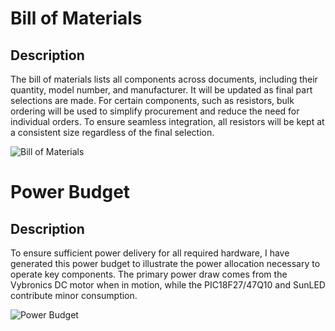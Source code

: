 # Bill of Materials

## Description
The bill of materials lists all components across documents, including their quantity, model number, and manufacturer. It will be updated as final part selections are made. For certain components, such as resistors, bulk ordering will be used to simplify procurement and reduce the need for individual orders. To ensure seamless integration, all resistors will be kept at a consistent size regardless of the final selection.

![Bill of Materials]()

# Power Budget

## Description
To ensure sufficient power delivery for all required hardware, I have generated this power budget to illustrate the power allocation necessary to operate key components. The primary power draw comes from the Vybronics DC motor when in motion, while the PIC18F27/47Q10 and SunLED contribute minor consumption.

![Power Budget]()